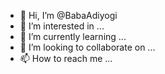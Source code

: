 - 👋 Hi, I’m @BabaAdiyogi
- 👀 I’m interested in ...
- 🌱 I’m currently learning ...
- 💞️ I’m looking to collaborate on ...
- 📫 How to reach me ...

<!---
BabaAdiyogi/BabaAdiyogi is a ✨ special ✨ repository because its `README.md` (this file) appears on your GitHub profile.
You can click the Preview link to take a look at your changes.
--->
